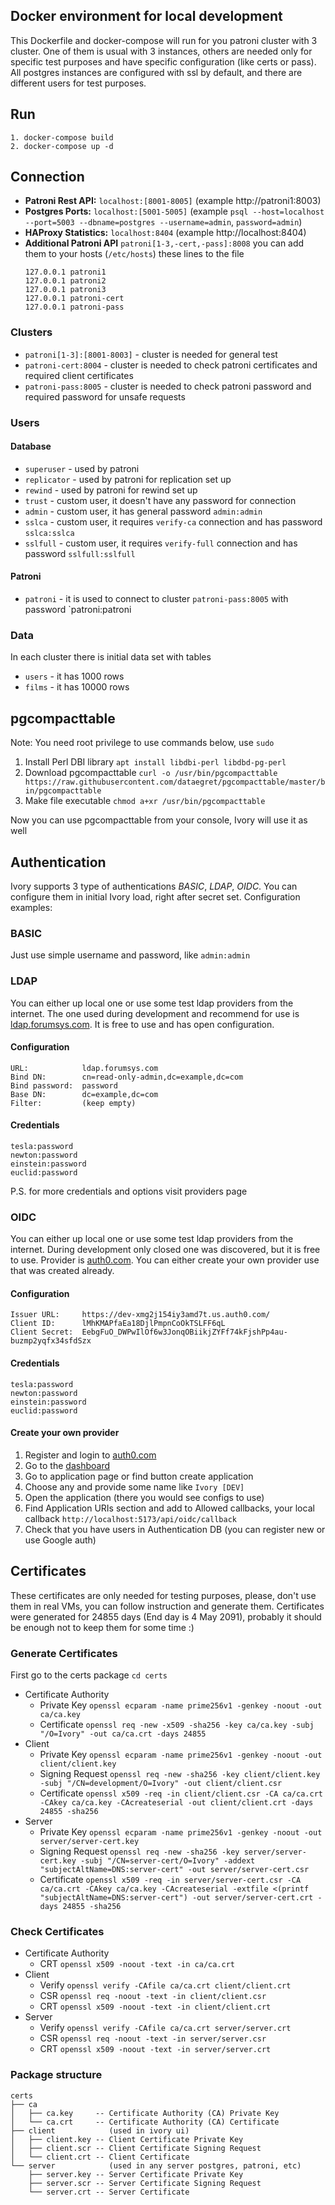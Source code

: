 ## Docker environment for local development

This Dockerfile and docker-compose will run for you patroni cluster with 3 cluster. One of them is usual with 3
instances, others are needed only for specific test purposes and have specific configuration (like certs or pass).
All postgres instances are configured with ssl by default, and there are different users for test purposes.

## Run

```
1. docker-compose build
2. docker-compose up -d
```

## Connection

- **Patroni Rest API:** `localhost:[8001-8005]` (example http://patroni1:8003)
- **Postgres Ports:** `localhost:[5001-5005]` (example `psql --host=localhost --port=5003 --dbname=postgres --username=admin`, `password=admin`)
- **HAProxy Statistics:** `localhost:8404` (example http://localhost:8404)
- **Additional Patroni API** `patroni[1-3,-cert,-pass]:8008` you can add them to your hosts
  (`/etc/hosts`) these lines to the file
  ``` 
  127.0.0.1 patroni1
  127.0.0.1 patroni2
  127.0.0.1 patroni3
  127.0.0.1 patroni-cert
  127.0.0.1 patroni-pass
  ```
  
### Clusters

- `patroni[1-3]:[8001-8003]` - cluster is needed for general test
- `patroni-cert:8004` - cluster is needed to check patroni certificates and required client certificates
- `patroni-pass:8005` - cluster is needed to check patroni password and required password for unsafe requests

### Users

#### Database
- `superuser` - used by patroni
- `replicator` - used by patroni for replication set up
- `rewind` - used by patroni for rewind set up
- `trust` - custom user, it doesn't have any password for connection
- `admin` - custom user, it has general password `admin:admin`
- `sslca` - custom user, it requires `verify-ca` connection and has password `sslca:sslca`
- `sslfull` - custom user, it requires `verify-full` connection and has password `sslfull:sslfull`

#### Patroni
- `patroni` - it is used to connect to cluster `patroni-pass:8005` with password `patroni:patroni

### Data

In each cluster there is initial data set with tables
- `users` - it has 1000 rows
- `films` - it has 10000 rows

## pgcompacttable

Note: You need root privilege to use commands below, use `sudo`

1. Install Perl DBI library `apt install libdbi-perl libdbd-pg-perl`
2. Download pgcompacttable `curl -o /usr/bin/pgcompacttable https://raw.githubusercontent.com/dataegret/pgcompacttable/master/bin/pgcompacttable`
3. Make file executable `chmod a+xr /usr/bin/pgcompacttable`

Now you can use pgcompacttable from your console, Ivory will use it as well

## Authentication

Ivory supports 3 type of authentications *BASIC*, *LDAP*, *OIDC*.
You can configure them in initial Ivory load, right after secret set.
Configuration examples:

### BASIC

Just use simple username and password, like `admin:admin`

### LDAP

You can either up local one or use some test ldap providers from the internet.
The one used during development and recommend for use is [ldap.forumsys.com](https://www.forumsys.com/2022/05/10/online-ldap-test-server/).
It is free to use and has open configuration.

#### Configuration
```
URL:            ldap.forumsys.com
Bind DN:        cn=read-only-admin,dc=example,dc=com
Bind password:  password
Base DN:        dc=example,dc=com
Filter:         (keep empty)
```

#### Credentials
```
tesla:password
newton:password
einstein:password
euclid:password
```

P.S. for more credentials and options visit providers page

### OIDC

You can either up local one or use some test ldap providers from the internet.
During development only closed one was discovered, but it is free to use.
Provider is [auth0.com](https://auth0.com). You can either create your own provider use that was created already.

#### Configuration

```
Issuer URL:     https://dev-xmg2j154iy3amd7t.us.auth0.com/
Client ID:      lMhKMAPfaEa18DjlPmpnCoOkTSLFF6qL
Client Secret:  EebgFuO_DWPwIlOf6w3JonqOBiikjZYFf74kFjshPp4au-buzmp2yqfx34sfdSzx
```

#### Credentials
```
tesla:password
newton:password
einstein:password
euclid:password
```

#### Create your own provider

1. Register and login to [auth0.com](https://auth0.com)
2. Go to the [dashboard](https://manage.auth0.com/dashboard)
3. Go to application page or find button create application
4. Choose any and provide some name like `Ivory [DEV]`
5. Open the application (there you would see configs to use)
6. Find Application URIs section and add to Allowed callbacks, your local callback `http://localhost:5173/api/oidc/callback`
7. Check that you have users in Authentication DB (you can register new or use Google auth)


## Certificates

These certificates are only needed for testing purposes, please, don't use them in real VMs, you can
follow instruction and generate them. Certificates were generated for 24855 days (End day is 4 May 2091),
probably it should be enough not to keep them for some time :)

### Generate Certificates

First go to the certs package `cd certs`

- Certificate Authority
  - Private Key `openssl ecparam -name prime256v1 -genkey -noout -out ca/ca.key`
  - Certificate `openssl req -new -x509 -sha256 -key ca/ca.key -subj "/O=Ivory" -out ca/ca.crt -days 24855`
- Client
  - Private Key `openssl ecparam -name prime256v1 -genkey -noout -out client/client.key`
  - Signing Request `openssl req -new -sha256 -key client/client.key -subj "/CN=development/O=Ivory" -out client/client.csr`
  - Certificate `openssl x509 -req -in client/client.csr -CA ca/ca.crt -CAkey ca/ca.key -CAcreateserial -out client/client.crt -days 24855 -sha256`
- Server
  - Private Key `openssl ecparam -name prime256v1 -genkey -noout -out server/server-cert.key`
  - Signing Request `openssl req -new -sha256 -key server/server-cert.key -subj "/CN=server-cert/O=Ivory" -addext "subjectAltName=DNS:server-cert" -out server/server-cert.csr`
  - Certificate `openssl x509 -req -in server/server-cert.csr -CA ca/ca.crt -CAkey ca/ca.key -CAcreateserial -extfile <(printf "subjectAltName=DNS:server-cert") -out server/server-cert.crt -days 24855 -sha256`

### Check Certificates

- Certificate Authority
  - CRT `openssl x509 -noout -text -in ca/ca.crt`
- Client
  - Verify `openssl verify -CAfile ca/ca.crt client/client.crt`
  - CSR `openssl req -noout -text -in client/client.csr`
  - CRT `openssl x509 -noout -text -in client/client.crt`
- Server
  - Verify `openssl verify -CAfile ca/ca.crt server/server.crt`
  - CSR `openssl req -noout -text -in server/server.csr`
  - CRT `openssl x509 -noout -text -in server/server.crt`


### Package structure

```
certs
├── ca
│   ├── ca.key     -- Certificate Authority (CA) Private Key
│   └── ca.crt     -- Certificate Authority (CA) Certificate
├── client            (used in ivory ui)
│   ├── client.key -- Client Certificate Private Key
│   ├── client.scr -- Client Certificate Signing Request
│   └── client.crt -- Client Certificate
└── server            (used in any server postgres, patroni, etc)
    ├── server.key -- Server Certificate Private Key
    ├── server.scr -- Server Certificate Signing Request
    └── server.crt -- Server Certificate
```
